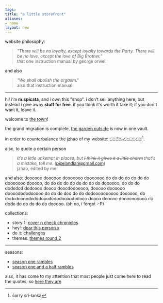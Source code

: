 ```yaml
---
tags: 
title: "a little storefront"
aliases:
- home
layout: new
---
```


website philosophy: 

> *"There will be no loyalty, except loyalty towards the Party. There will be no love, except the love of Big Brother."*  
> that one instruction manual by george orwell.

and also

> *"We shall abolish the orgasm."*  
> also that instruction manual

---

hi! i'm **m.spicata**, and i own this "shop". i don't sell anything here, but instead i give away **stuff for free**. if you think it's worth it take it; if you don't want it, leave it.

welcome to [the town](theTown.md)!

the grand migration is complete, [the garden outside](mint-fresh-notes/index.md) is now in one vault.

in order to counterbalance the jzhao of my website: ඞඔඕඖචඣඩඬඹ[^1].

also, to quote a certain person

> *It’s a little unkempt in places, but ~~I think it gives it a little charm~~ that's a mistake, tell me.* (pixelandian@gmail.com)  
> jzhao, edited by me

and also: doooooo doooooo dooooooo dooooooo do do do do do do do dooooooo dooooo, do do do do do do do do do doooooo, do do do dododod dodoooo doooo dooododooooo, dooooo doooooo doooodododooooo do do do doo do do dodoooooooooo doooooo, do dododoooodododooodododoooododooo doooo dooooo doooooooooo do dodo do do do do do dooooo. (oh no, i forgot :-P)

collections:

- story 1: [cover n check chronicles](coverCheckChronicles.md)
- hey!: [dear this person x](dearX.md)
- do it: [challenges](challenges.md)
- themes: [themes round 2](themes.md)

---

seasons:

- [season one rambles](rambleOne.md)
- [season one and a half rambles](oneHalfRambles.md)

also, it has come to my attention that most people just come here to read the quotes, so [here they are](unmotivational.md).

[^1]: sorry sri-lanka